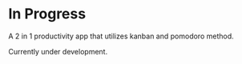 
# In Progress
A 2 in 1 productivity app that utilizes kanban and pomodoro method.

Currently under development.
